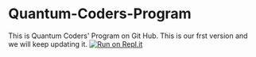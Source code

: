 # Quantum-Coders-Program
This is Quantum Coders' Program on Git Hub. This is our frst version and we will keep updating it.
[![Run on Repl.it](https://repl.it/badge/github/xXBlack-DragonXx/Quantum-Coders-Program)](https://repl.it/github/xXBlack-DragonXx/Quantum-Coders-Program)